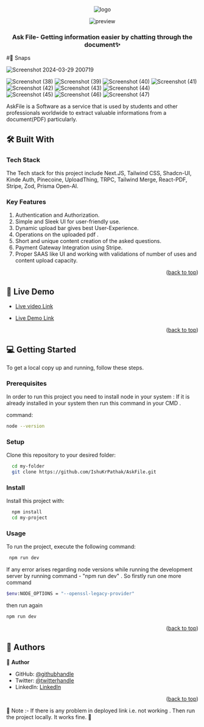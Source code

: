 <a name="readme-top"></a>
<div align="center">

![logo](https://github.com/IshuKrPathak/AskFile/assets/77011944/26e86232-7980-45b4-82a0-e50364a8b46c)

![preview](https://github.com/IshuKrPathak/AskFile/assets/77011944/ea5054a9-878f-429d-b930-732d27fb09fd)
  <br/>
  <h3><b> Ask File-  Getting information easier by chatting through the document✨ </b></h3>
</div>
#📸 Snaps

![Screenshot 2024-03-29 200719](https://github.com/IshuKrPathak/AskFile/assets/77011944/1734aa23-1dfd-4fd6-9eee-4a2b97805b9d)

![Screenshot (38)](https://github.com/IshuKrPathak/AskFile/assets/77011944/29d69b7f-968b-4f33-b90e-02c0b07a4556)
![Screenshot (39)](https://github.com/IshuKrPathak/AskFile/assets/77011944/c9f15f48-2239-42cf-8d13-aa9911642989)
![Screenshot (40)](https://github.com/IshuKrPathak/AskFile/assets/77011944/0cf92f6c-52d8-45b3-89c8-7959ecd6e1ec)
![Screenshot (41)](https://github.com/IshuKrPathak/AskFile/assets/77011944/99d0138c-07f1-44a0-ba21-2b0c498d128d)
![Screenshot (42)](https://github.com/IshuKrPathak/AskFile/assets/77011944/72378264-b234-4251-b1f5-6394535b63fe)
![Screenshot (43)](https://github.com/IshuKrPathak/AskFile/assets/77011944/4d5584e1-8767-44b7-ae7f-a13e6e57f539)
![Screenshot (44)](https://github.com/IshuKrPathak/AskFile/assets/77011944/b8b2ad86-7568-49f3-9921-09d04d6e3a8f)
![Screenshot (45)](https://github.com/IshuKrPathak/AskFile/assets/77011944/c6bf6864-a343-4082-b761-5109ee48487d)
![Screenshot (46)](https://github.com/IshuKrPathak/AskFile/assets/77011944/50a6a13d-6add-4367-988c-73b0cd50d13d)
![Screenshot (47)](https://github.com/IshuKrPathak/AskFile/assets/77011944/246a3fa4-1014-40c8-b9ca-f629591c4835)

AskFile is a Software as a service that is used by students and other professionals worldwide to extract valuable informations from a document(PDF) particularly. 


## 🛠 Built With <a name="built-with"></a>

### Tech Stack <a name="tech-stack"></a>

The Tech stack for this project include Next.JS, Tailwind CSS, Shadcn-UI,  Kinde Auth, Pinecoine, UploadThing, TRPC, Tailwind Merge, React-PDF, Stripe, Zod, Prisma Open-AI.


### Key Features <a name="key-features"></a>
1. Authentication and Authorization.
2. Simple and Sleek UI for user-friendly use.
3. Dynamic upload bar gives best User-Experience.
4. Operations on the uploaded pdf .
5. Short and unique content creation of the asked questions.
6. Payment Gateway Integration using Stripe.
7. Proper SAAS like UI and working with validations of number of uses and content upload capacity.

<p align="right">(<a href="#readme-top">back to top</a>)</p>

<!-- LIVE DEMO -->

## 🚀 Live Demo <a name="live-demo"></a>

- [Live video Link](https://youtu.be/sE1vyCwpmJ0)

- [Live Demo Link](https://ask-file.vercel.app/)

<p align="right">(<a href="#readme-top">back to top</a>)</p>

<!-- GETTING STARTED -->

## 💻 Getting Started <a name="getting-started"></a>



To get a local copy up and running, follow these steps.

### Prerequisites

In order to run this project you need to install node in your system :
If it is already installed in your system then run this command in your CMD .

 command: 

```sh
node --version

```
### Setup

Clone this repository to your desired folder:

```sh
  cd my-folder
  git clone https://github.com/IshuKrPathak/AskFile.git
```


### Install

Install this project with:


```sh
  npm install
  cd my-project
```

### Usage

To run the project, execute the following command:

```sh
 npm run dev
```

If any error arises regarding node versions while running the development server by running command - "npm run dev" . So firstly run one more command 
```sh
$env:NODE_OPTIONS = "--openssl-legacy-provider"
```
then run again

```sh
npm run dev
```

<p align="right">(<a href="#readme-top">back to top</a>)</p>

<!-- AUTHORS -->

## 👥 Authors <a name="authors"></a>


👤 **Author**

- GitHub: [@githubhandle](https://github.com/Ishukumarpathak)
- Twitter: [@twitterhandle](https://twitter.com/ishu__pathak)
- LinkedIn: [LinkedIn](https://www.linkedin.com/in/ishu-pathak/)


<p align="right">(<a href="#readme-top">back to top</a>)</p>



🔴 Note :- If there is any problem in deployed link i.e. not working . Then run the project locally. It works fine. 🔴



